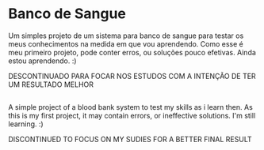 # Banco de Sangue

Um simples projeto de um sistema para banco de sangue para testar os meus conhecimentos na medida em que vou aprendendo. Como esse é meu primeiro projeto, pode conter erros, ou soluções pouco efetivas.
Ainda estou aprendendo. :)

DESCONTINUADO PARA FOCAR NOS ESTUDOS COM A INTENÇÃO DE TER UM RESULTADO MELHOR

##

A simple project of a blood bank system to test my skills as i learn then. As this is my first project, it may contain errors, or ineffective solutions.
I'm still learning. :)

DISCONTINUED TO FOCUS ON MY SUDIES FOR A BETTER FINAL RESULT

